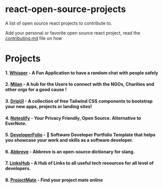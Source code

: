 # react-open-source-projects
A list of open source react projects to contribute to.

Add your personal or favorite open source react project, read the [contributing.md](https://github.com/Dun-sin/react-open-source-projects/blob/main/CONTRIBUTING.md) file on how

# Projects
  #### 1. [Whisper](https://github.com/Dun-sin/Whisper) - A Fun Application to have a random chat with people safely 
  #### 2. [Milan](https://github.com/IAmTamal/Milan) - A hub for the Users to connect with the NGOs, Charities and other orgs for a good cause ! 
  #### 3. [DripUI](https://github.com/khazifire/DripUI) - A collection of free Tailwind CSS components to bootstrap your new apps, projects or landing sites! 
  #### 4. [Noteslify](https://github.com/dvstechlabs/Noteslify) - Your Privacy Friendly, Open Source. Alternative to EverNote. 
  #### 5. [DeveloperFolio](https://github.com/saadpasta/developerFolio) - 🚀 Software Developer Portfolio Template that helps you showcase your work and skills as a software developer. 

  #### 6. [Abbreve](https://github.com/Njong392/Abbreve) - Abbreve is an open-source dictionary for slang.
  #### 7. [LinksHub](https://github.com/rupali-codes/LinksHub) - A Hub of Links to all useful tech resources for all level of developers.
  #### 8. [ProjectMate](https://github.com/rohitdasu/projectmate) - Find your project mate online
